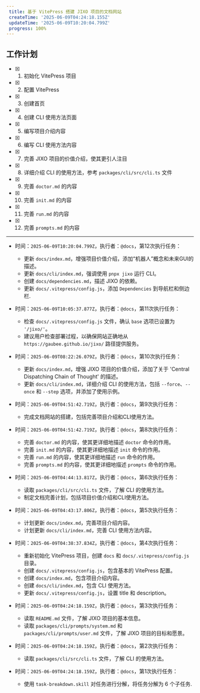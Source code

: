 ```yaml
---
 title: 基于 VitePress 搭建 JIXO 项目的文档网站
 createTime: '2025-06-09T04:24:18.155Z'
 updateTime: '2025-06-09T10:20:04.799Z'
 progress: 100%
---
```


## 工作计划

- [x] 1. 初始化 VitePress 项目
- [x] 2. 配置 VitePress
- [x] 3. 创建首页
- [x] 4. 创建 CLI 使用方法页面
- [x] 5. 编写项目介绍内容
- [x] 6. 编写 CLI 使用方法内容
- [x] 7. 完善 JIXO 项目的价值介绍，使其更引人注目
- [x] 8. 详细介绍 CLI 的使用方法，参考 `packages/cli/src/cli.ts` 文件
- [x] 9. 完善 `doctor.md` 的内容
- [x] 10. 完善 `init.md` 的内容
- [x] 11. 完善 `run.md` 的内容
- [x] 12. 完善 `prompts.md` 的内容

---

- 时间：`2025-06-09T10:20:04.799Z`，执行者：`@docs`，第12次执行任务：
    - 更新 `docs/index.md`，增强项目价值介绍，添加“机器人”概念和未来GUI的描述。
    - 更新 `docs/cli/index.md`，强调使用 `pnpx jixo` 运行 CLI。
    - 创建 `docs/dependencies.md`，描述 JIXO 的依赖。
    - 更新 `docs/.vitepress/config.js`，添加 `Dependencies` 到导航栏和侧边栏.

- 时间：`2025-06-09T10:05:37.877Z`，执行者：`@docs`，第11次执行任务：
    - 检查 `docs/.vitepress/config.js` 文件，确认 `base` 选项已设置为 `'/jixo/'`。
    - 建议用户检查部署过程，以确保网站正确地从 `https://gaubee.github.io/jixo/` 路径提供服务。

- 时间：`2025-06-09T08:22:26.079Z`，执行者：`@docs`，第10次执行任务：
    - 更新 `docs/index.md`，增强 JIXO 项目的价值介绍，添加了关于 'Central Dispatching Chain of Thought' 的描述。
    - 更新 `docs/cli/index.md`，详细介绍 CLI 的使用方法，包括 `--force`、`--once` 和 `--step` 选项，并添加了使用示例。

- 时间：`2025-06-09T04:51:42.719Z`，执行者：`@docs`，第9次执行任务：
    - 完成文档网站的搭建，包括完善项目介绍和CLI使用方法。

- 时间：`2025-06-09T04:51:42.719Z`，执行者：`@docs`，第8次执行任务：
    - 完善 `doctor.md` 的内容，使其更详细地描述 `doctor` 命令的作用。
    - 完善 `init.md` 的内容，使其更详细地描述 `init` 命令的作用。
    - 完善 `run.md` 的内容，使其更详细地描述 `run` 命令的作用。
    - 完善 `prompts.md` 的内容，使其更详细地描述 `prompts` 命令的作用。

- 时间：`2025-06-09T04:44:13.817Z`，执行者：`@docs`，第6次执行任务：
    - 读取 `packages/cli/src/cli.ts` 文件，了解 CLI 的使用方法。
    - 制定文档完善计划，包括项目价值介绍和CLI使用方法。

- 时间：`2025-06-09T04:43:17.806Z`，执行者：`@docs`，第5次执行任务：
    - 计划更新 `docs/index.md`，完善项目介绍内容。
    - 计划更新 `docs/cli/index.md`，完善 CLI 使用方法内容。

- 时间：`2025-06-09T04:38:37.834Z`，执行者：`@docs`，第4次执行任务：
    - 重新初始化 VitePress 项目，创建 `docs` 和 `docs/.vitepress/config.js` 目录。
    - 创建 `docs/.vitepress/config.js`，包含基本的 VitePress 配置。
    - 创建 `docs/index.md`，包含项目介绍内容。
    - 创建 `docs/cli/index.md`，包含 CLI 使用方法。
    - 更新 `docs/.vitepress/config.js`，设置 title 和 description。

- 时间：`2025-06-09T04:24:18.159Z`，执行者：`@docs`，第3次执行任务：
    - 读取 `README.md` 文件，了解 JIXO 项目的基本信息。
    - 读取 `packages/cli/prompts/system.md` 和 `packages/cli/prompts/user.md` 文件，了解 JIXO 项目的目标和愿景。

- 时间：`2025-06-09T04:24:18.159Z`，执行者：`@docs`，第2次执行任务：
    - 读取 `packages/cli/src/cli.ts` 文件，了解 CLI 的使用方法。

- 时间：`2025-06-09T04:24:18.159Z`，执行者：`@docs`，第1次执行任务：
    - 使用 `task-breakdown.skill` 对任务进行分解，将任务分解为 6 个子任务.
